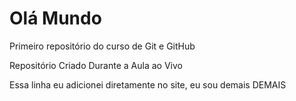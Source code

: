# Olá Mundo
Primeiro repositório do curso de Git e GitHub

Repositório Criado Durante a Aula ao Vivo

Essa linha eu adicionei diretamente no site, eu sou demais DEMAIS
